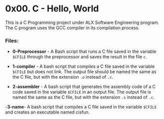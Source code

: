 # 0x00. C - Hello, World
This is a C Programming project under ALX Software Engineering program. The C program uses the GCC compiler in its compilation process.

### Files:

- **0-Preprocessor** - A Bash script that runs a C file saved in the variable `$CFILE` through the preprocessor and saves the result in the file `c`.

- **1-compiler** - A bash script that compiles a C file saved in the variable `$CFILE` but does not link. The output file should be named the same as the C file, but with the extension `.o` instead of `.c`.

- **2-assembler** - A bash script that generates the assembly code of a C code saved in the variable `$CFILE` in an output file. The output file is named the same as the C file, but with the extension `.s` instead of `.c`.

-**3-name**- A bash script that compiles a C file saved in the variable `$CFILE` and creates an executable named cisfun.
